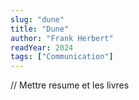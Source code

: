 ```yaml
---
slug: "dune"
title: "Dune"
author: "Frank Herbert"
readYear: 2024
tags: ["Communication"]
---
```


// Mettre resume et les livres